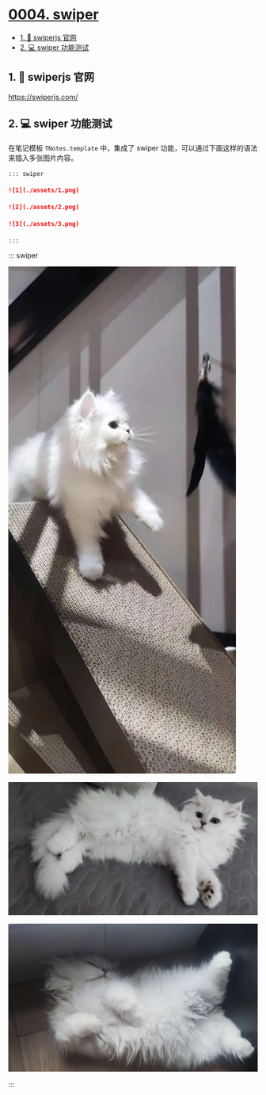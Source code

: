 # [0004. swiper](https://github.com/Tdahuyou/TNotes.introduction/tree/main/notes/0004.%20swiper)

<!-- region:toc -->

- [1. 🔗 swiperjs 官网](#1--swiperjs-官网)
- [2. 💻 swiper 功能测试](#2--swiper-功能测试)

<!-- endregion:toc -->

## 1. 🔗 swiperjs 官网

https://swiperjs.com/

## 2. 💻 swiper 功能测试

在笔记模板 `TNotes.template` 中，集成了 swiper 功能，可以通过下面这样的语法来插入多张图片内容。

```md
::: swiper

![1](./assets/1.png)

![2](./assets/2.png)

![3](./assets/3.png)

:::
```

::: swiper

![1](./assets/1.png)

![2](./assets/2.png)

![3](./assets/3.png)

:::
